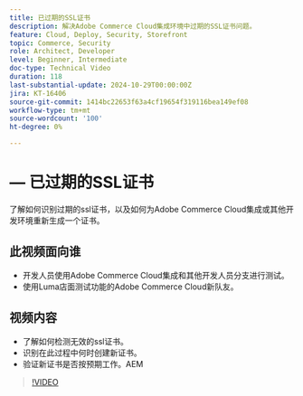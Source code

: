 ```yaml
---
title: 已过期的SSL证书
description: 解决Adobe Commerce Cloud集成环境中过期的SSL证书问题。
feature: Cloud, Deploy, Security, Storefront
topic: Commerce, Security
role: Architect, Developer
level: Beginner, Intermediate
doc-type: Technical Video
duration: 118
last-substantial-update: 2024-10-29T00:00:00Z
jira: KT-16406
source-git-commit: 1414bc22653f63a4cf19654f319116bea149ef08
workflow-type: tm+mt
source-wordcount: '100'
ht-degree: 0%

---
```



#  — 已过期的SSL证书

了解如何识别过期的ssl证书，以及如何为Adobe Commerce Cloud集成或其他开发环境重新生成一个证书。

## 此视频面向谁

- 开发人员使用Adobe Commerce Cloud集成和其他开发人员分支进行测试。
- 使用Luma店面测试功能的Adobe Commerce Cloud新队友。

## 视频内容

- 了解如何检测无效的ssl证书。
- 识别在此过程中何时创建新证书。
- 验证新证书是否按预期工作。&#x200B;AEM

>[!VIDEO](https://video.tv.adobe.com/v/3435751?learn=on)
